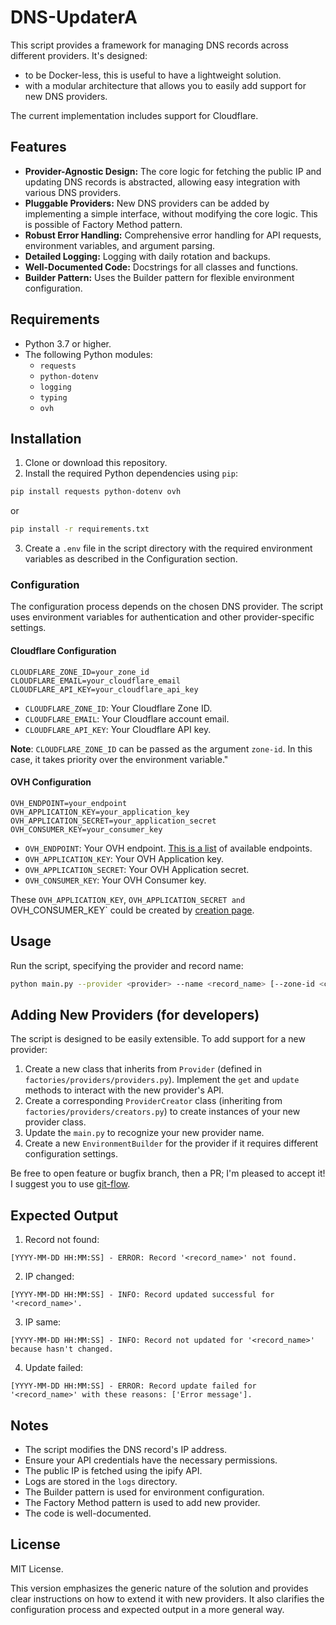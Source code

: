 # DNS-UpdaterA
This script provides a framework for managing DNS records across different providers. It's designed:
- to be Docker-less, this is useful to have a lightweight solution.
- with a modular architecture that allows you to easily add support for new DNS providers.

The current implementation includes support for Cloudflare.

## Features
- **Provider-Agnostic Design:** The core logic for fetching the public IP and updating DNS records is abstracted, allowing easy integration with various DNS providers.
- **Pluggable Providers:**  New DNS providers can be added by implementing a simple interface, without modifying the core logic. This is possible of Factory Method pattern.
- **Robust Error Handling:** Comprehensive error handling for API requests, environment variables, and argument parsing.
- **Detailed Logging:**  Logging with daily rotation and backups.
- **Well-Documented Code:**  Docstrings for all classes and functions.
- **Builder Pattern:**  Uses the Builder pattern for flexible environment configuration.

## Requirements
- Python 3.7 or higher.
- The following Python modules:
    - `requests`
    - `python-dotenv`
    - `logging`
    - `typing`
    - `ovh`

## Installation 
1. Clone or download this repository.
2. Install the required Python dependencies using `pip`:

```bash
pip install requests python-dotenv ovh
```
or
```bash
pip install -r requirements.txt 
```
3. Create a `.env` file in the script directory with the required environment variables as described in the Configuration section.

### Configuration
The configuration process depends on the chosen DNS provider. The script uses environment variables for authentication and other provider-specific settings.

#### Cloudflare Configuration
```env
CLOUDFLARE_ZONE_ID=your_zone_id
CLOUDFLARE_EMAIL=your_cloudflare_email
CLOUDFLARE_API_KEY=your_cloudflare_api_key
```
- `CLOUDFLARE_ZONE_ID`: Your Cloudflare Zone ID.
- `CLOUDFLARE_EMAIL`: Your Cloudflare account email.
- `CLOUDFLARE_API_KEY`: Your Cloudflare API key.

**Note**: `CLOUDFLARE_ZONE_ID` can be passed as the argument `zone-id`. In this case, it takes priority over the environment variable."

#### OVH Configuration
```env
OVH_ENDPOINT=your_endpoint
OVH_APPLICATION_KEY=your_application_key
OVH_APPLICATION_SECRET=your_application_secret
OVH_CONSUMER_KEY=your_consumer_key
```
- `OVH_ENDPOINT`: Your OVH endpoint. [This is a list](https://github.com/ovh/python-ovh#2-configure-your-application) of available endpoints.
- `OVH_APPLICATION_KEY`: Your OVH Application key.
- `OVH_APPLICATION_SECRET`: Your OVH Application secret.
- `OVH_CONSUMER_KEY`: Your OVH Consumer key.

These `OVH_APPLICATION_KEY`, `OVH_APPLICATION_SECRET and `OVH_CONSUMER_KEY` could be created by [creation page](https://api.ovh.com/createToken/index.cgi?GET=/*&PUT=/*&POST=/*&DELETE=/*).

## Usage
Run the script, specifying the provider and record name:
```bash
python main.py --provider <provider> --name <record_name> [--zone-id <cloudflare_zone_id>]
```

## Adding New Providers (for developers)
The script is designed to be easily extensible. To add support for a new provider:
1. Create a new class that inherits from `Provider` (defined in `factories/providers/providers.py`). Implement the `get` and `update` methods to interact with the new provider's API.
2. Create a corresponding `ProviderCreator` class (inheriting from `factories/providers/creators.py`) to create instances of your new provider class.
3. Update the `main.py` to recognize your new provider name.
4. Create a new `EnvironmentBuilder` for the provider if it requires different configuration settings.

Be free to open feature or bugfix branch, then a PR; I'm pleased to accept it!
I suggest you to use [git-flow](https://danielkummer.github.io/git-flow-cheatsheet/).

## Expected Output
1. Record not found:
```
[YYYY-MM-DD HH:MM:SS] - ERROR: Record '<record_name>' not found.
```
2. IP changed:
```
[YYYY-MM-DD HH:MM:SS] - INFO: Record updated successful for '<record_name>'.
```
3. IP same:
```
[YYYY-MM-DD HH:MM:SS] - INFO: Record not updated for '<record_name>' because hasn't changed.
```
4. Update failed:
```
[YYYY-MM-DD HH:MM:SS] - ERROR: Record update failed for '<record_name>' with these reasons: ['Error message'].
```

## Notes
- The script modifies the DNS record's IP address.
- Ensure your API credentials have the necessary permissions.
- The public IP is fetched using the ipify API.
- Logs are stored in the `logs` directory.
- The Builder pattern is used for environment configuration.
- The Factory Method pattern is used to add new provider.
- The code is well-documented.
 
## License
MIT License.

This version emphasizes the generic nature of the solution and provides clear instructions on how to extend it with new providers. It also clarifies the configuration process and expected output in a more general way.
